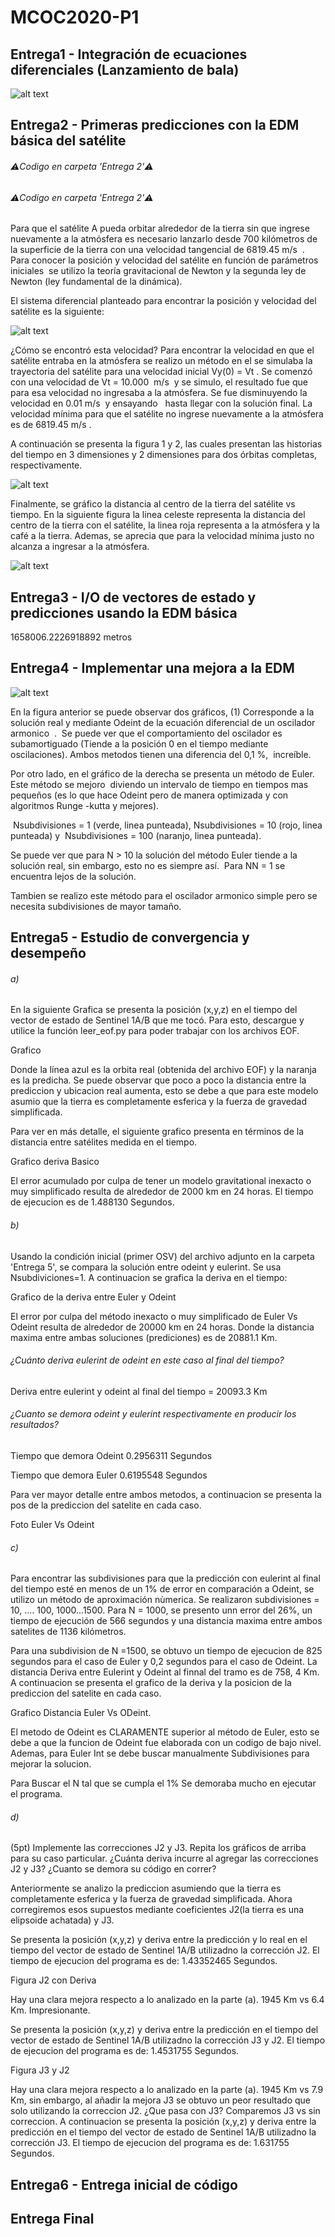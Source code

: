 # MCOC2020-P1

## Entrega1 - Integración de ecuaciones diferenciales (Lanzamiento de bala) 

![alt text](https://github.com/LucasRaggio/MCOC2020-P1/blob/master/Entrega%201/Trayectoria_bala_negro.png?raw=true)



## Entrega2 -  Primeras predicciones con la EDM básica del satélite
###### ⚠️Codigo en carpeta 'Entrega 2'⚠️
###### ⚠️Codigo en carpeta 'Entrega 2'⚠️

Para que el satélite A pueda orbitar alrededor de la tierra sin que ingrese nuevamente a la atmósfera es necesario lanzarlo desde 700 kilómetros de la superficie de la tierra con una velocidad tangencial de 6819.45 m/s  .  Para conocer la posición y velocidad del satélite en función de parámetros iniciales  se utilizo la teoría gravitacional de Newton y la segunda ley de Newton (ley fundamental de la dinámica).

El sistema diferencial planteado para encontrar la posición y velocidad del satélite es la siguiente:

![alt text](https://github.com/LucasRaggio/MCOC2020-P1/blob/master/Entrega%202/Imagenes_Readme/Ecuacio%CC%81n.png?raw=true)

¿Cómo se encontró esta velocidad? Para encontrar la velocidad en que el satélite entraba en la atmósfera se realizo un método en el se simulaba la trayectoria del satélite para una velocidad inicial Vy(0) = Vt . Se comenzó con una velocidad de Vt = 10.000  m/s  y se simulo, el resultado fue que para esa velocidad no ingresaba a la atmósfera. Se fue disminuyendo la velocidad en 0.01 m/s  y ensayando   hasta llegar con la solución final. La velocidad mínima para que el satélite no ingrese nuevamente a la atmósfera es de 6819.45 m/s .




A continuación se presenta la figura 1 y 2, las cuales presentan las historias del tiempo en 3 dimensiones y 2 dimensiones para dos órbitas completas, respectivamente.

![alt text](https://github.com/LucasRaggio/MCOC2020-P1/blob/master/Entrega%202/Imagenes_Readme/Pos%20.png?raw=true)

Finalmente, se gráfico la distancia al centro de la tierra del satélite vs tiempo. En la siguiente figura la linea celeste representa la distancia del centro de la tierra con el satélite, la linea roja representa a la atmósfera y la café a la tierra. Ademas, se aprecia que para la velocidad mínima justo no alcanza a ingresar a la atmósfera.

![alt text](https://github.com/LucasRaggio/MCOC2020-P1/blob/master/Entrega%202/Imagenes_Readme/R(t)%20vs%20T%20.png?raw=true)


## Entrega3 - I/O de vectores de estado y predicciones usando la EDM básica

1658006.2226918892 metros 

## Entrega4 - Implementar una mejora a la EDM


![alt text](https://github.com/LucasRaggio/MCOC2020-P1/blob/master/Entrega%204/Grafico%20E4.png?raw=true)


En la figura anterior se puede observar dos gráficos, (1) Corresponde a la solución real y mediante Odeint de la ecuación diferencial de un oscilador armonico  .  Se puede ver que el comportamiento del oscilador es subamortiguado (Tiende a la posición 0 en el tiempo mediante oscilaciones). Ambos metodos tienen una diferencia del 0,1 %,  increíble. 

Por otro lado, en el gráfico de la derecha se presenta un método de Euler. Este método se mejoro  diviendo un intervalo de tiempo en tiempos mas pequeños (es lo que hace Odeint pero de manera optimizada y con algoritmos Runge -kutta y mejores).

 Nsubdivisiones = 1 (verde, linea punteada), Nsubdivisiones = 10 (rojo, linea punteada) y  Nsubdivisiones = 100 (naranjo, linea punteada).

Se puede ver que para N > 10 la solución del método Euler tiende a la solución real, sin embargo, esto no es siempre así.  Para NN = 1 se encuentra lejos de la solución. 

Tambien se realizo este método para el oscilador armonico simple pero se necesita subdivisiones de mayor tamaño. 

## Entrega5 - Estudio de convergencia y desempeño

###### a)
En la siguiente Grafica se presenta la posición (x,y,z) en el tiempo del vector de estado de Sentinel 1A/B que me tocó. Para esto, descargue y utilice la función leer_eof.py para poder trabajar con los archivos EOF. 

Grafico 

Donde la línea azul es la orbita real (obtenida del archivo EOF) y la naranja es la predicha. Se puede observar que poco a poco la distancia entre la prediccion y ubicacion real aumenta, esto se debe a que para este modelo asumio que la tierra es completamente esferica y la fuerza de gravedad simplificada.  

Para ver en más detalle, el siguiente grafico presenta en términos de la distancia entre satélites medida en el tiempo.

Grafico deriva Basico 

El error acumulado por culpa de tener un modelo gravitational inexacto o muy simplificado resulta de alrededor de 2000 km en 24 horas. El tiempo de ejecucion es de 1.488130 Segundos. 


###### b)
Usando la condición inicial (primer OSV) del archivo adjunto en la carpeta 'Entrega 5', se compara la solución entre odeint y eulerint. Se usa Nsubdiviciones=1. A continuacion se grafica la deriva en el tiempo:

Grafico de la deriva entre Euler y Odeint

El error por culpa del método inexacto o muy simplificado de Euler Vs Odeint resulta de alrededor de 20000 km en 24 horas. Donde la distancia maxima entre ambas soluciones (prediciones) es de 20881.1 Km. 


###### ¿Cuánto deriva eulerint de odeint en este caso al final del tiempo? 

Deriva entre eulerint y odeint al final del tiempo =  20093.3 Km

###### ¿Cuanto se demora odeint y eulerint respectivamente en producir los resultados?

Tiempo que demora Odeint 0.2956311 Segundos

Tiempo que demora Euler  0.6195548 Segundos


Para ver mayor detalle entre ambos metodos, a continuacion se presenta la pos de la prediccion del satelite en cada caso. 

Foto Euler Vs Odeint 

###### c)
Para encontrar las subdivisiones para que la predicción con eulerint al final del tiempo esté en menos de un 1% de error en comparación a Odeint, se utilizo un método de aproximación nùmerica. Se realizaron subdivisiones = 10, .... 100, 1000...1500. Para N = 1000, se presento unn error del 26%, un tiempo de ejecución de 566 segundos y una distancia maxima entre ambos satelites de 1136 kilómetros. 

Para una subdivision de N =1500, se obtuvo un tiempo de ejecucion de 825 segundos para el caso de Euler y 0,2 segundos para el caso de Odeint. La distancia Deriva entre Eulerint y Odeint al finnal del tramo es de 758, 4 Km. A continuacion se presenta el grafico de la deriva y la posicion de la prediccion del satelite en cada caso. 

Grafico Distancia Euler Vs ODeint. 

El metodo de Odeint es CLARAMENTE superior al método de Euler, esto se debe a que la funcion de Odeint fue elaborada con un codigo de bajo nivel. Ademas, para Euler Int se debe buscar manualmente Subdivisiones para mejorar la solucion. 

Para Buscar el N tal que se cumpla el 1% Se demoraba mucho en ejecutar el programa. 


###### d)

(5pt) Implemente las correcciones J2 y J3. Repita los gráficos de arriba para su caso particular. ¿Cuánta deriva incurre al agregar las correcciones J2 y J3? ¿Cuanto se demora su código en correr?

Anteriormente se analizo la prediccion asumiendo que la tierra es completamente esferica y la fuerza de gravedad simplificada. Ahora corregiremos esos supuestos mediante coeficientes J2(la tierra es una elipsoide achatada) y J3. 

Se presenta la posición (x,y,z) y deriva entre la predicción y lo real en el tiempo del vector de estado de Sentinel 1A/B utilizadno la corrección J2. El tiempo de ejecucion del programa es de: 1.43352465 Segundos. 

Figura J2 con Deriva 

Hay una clara mejora respecto a lo analizado en la parte (a). 1945 Km vs 6.4 Km. Impresionante. 


Se presenta la posición (x,y,z)  y deriva entre la predicción en el tiempo del vector de estado de Sentinel 1A/B utilizadno la corrección J3 y J2. El tiempo de ejecucion del programa es de: 1.4531755 Segundos. 


Figura J3 y J2  


Hay una clara mejora respecto a lo analizado en la parte (a). 1945 Km vs 7.9 Km, sin embargo, al añadir la mejora J3 se obtuvo un peor resultado que solo utilizando la correccion J2. ¿Que pasa con J3? Comparemos J3 vs sin correccion. A continuacion se presenta la posición (x,y,z)  y deriva entre la predicción en el tiempo del vector de estado de Sentinel 1A/B utilizadno la corrección J3. El tiempo de ejecucion del programa es de: 1.631755 Segundos. 









## Entrega6 - Entrega inicial de código

## Entrega Final

